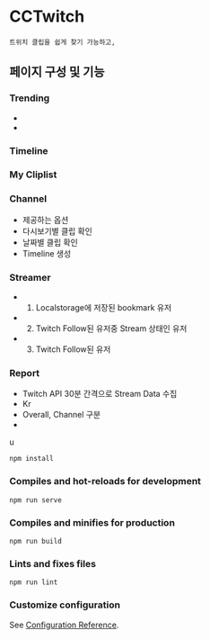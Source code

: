 # CCTwitch

```
트위치 클립을 쉽게 찾기 가능하고,
```

## 페이지 구성 및 기능

### Trending

-
-

### Timeline

### My Cliplist

### Channel

- 제공하는 옵션
- 다시보기별 클립 확인
- 날짜별 클립 확인
- Timeline 생성

### Streamer

- 1. Localstorage에 저장된 bookmark 유저
- 2. Twitch Follow된 유저중 Stream 상태인 유저
- 3. Twitch Follow된 유저

### Report

- Twitch API 30분 간격으로 Stream Data 수집
- Kr
- Overall, Channel 구분
-
u
```
npm install
```

### Compiles and hot-reloads for development

```
npm run serve
```

### Compiles and minifies for production

```
npm run build
```

### Lints and fixes files

```
npm run lint
```

### Customize configuration

See [Configuration Reference](https://cli.vuejs.org/config/).
